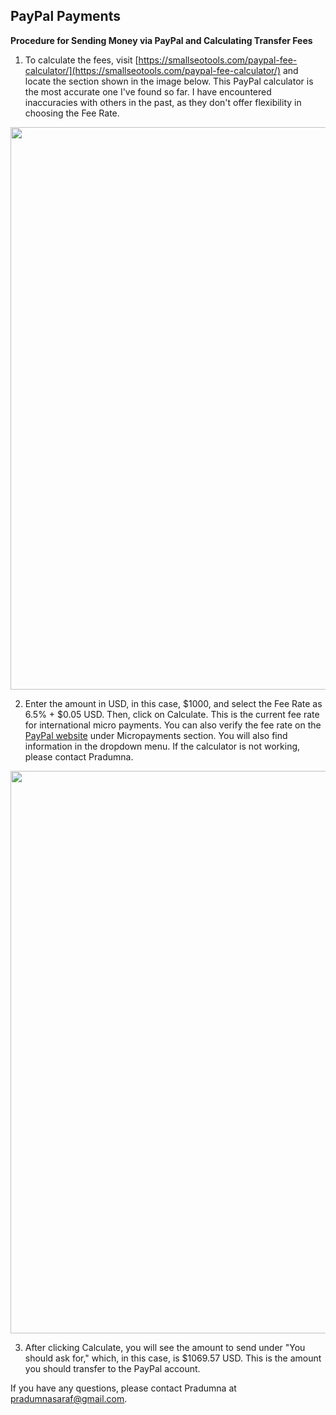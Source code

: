 ## PayPal Payments

**Procedure for Sending Money via PayPal and Calculating Transfer Fees**

1) To calculate the fees, visit [https://smallseotools.com/paypal-fee-calculator/](https://smallseotools.com/paypal-fee-calculator/) and locate the section shown in the image below. This PayPal calculator is the most accurate one I've found so far. I have encountered inaccuracies with others in the past, as they don't offer flexibility in choosing the Fee Rate.

<p align="center">
<img src="./paypal-1.png" width="900">
</p>

2) Enter the amount in USD, in this case, $1000, and select the Fee Rate as 6.5% + $0.05 USD. Then, click on Calculate. This is the current fee rate for international micro payments. You can also verify the fee rate on the [PayPal website](https://www.paypal.com/in/webapps/mpp/merchant-fees) under Micropayments section. You will also find information in the dropdown menu. If the calculator is not working, please contact Pradumna.

<p align="center">
<img src="./paypal-2.png" width="900">
</p>

3) After clicking Calculate, you will see the amount to send under "You should ask for," which, in this case, is $1069.57 USD. This is the amount you should transfer to the PayPal account.

If you have any questions, please contact Pradumna at pradumnasaraf@gmail.com.
